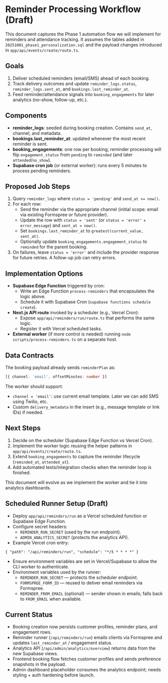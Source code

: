 # Reminder Processing Workflow (Draft)

This document captures the Phase 1 automation flow we will implement for reminders and attendance tracking. It assumes the tables added in `20251001_phase1_personalization.sql` and the payload changes introduced in `app/api/events/create/route.ts`.

## Goals

1. Deliver scheduled reminders (email/SMS) ahead of each booking.
2. Track delivery outcomes and update `reminder_logs.status`, `reminder_logs.sent_at`, and `bookings.last_reminder_at`.
3. Feed reminder/attendance signals into `booking_engagements` for later analytics (no-show, follow-up, etc.).

## Components

- **reminder_logs**: seeded during booking creation. Contains `send_at`, channel, and metadata.
- **bookings.last_reminder_at**: updated whenever the most recent reminder is sent.
- **booking_engagements**: one row per booking; reminder processing will flip `engagement_status` from `pending` to `reminded` (and later `attended`/`no_show`).
- **Supabase cron job** (or external worker): runs every 5 minutes to process pending reminders.

## Proposed Job Steps

1. Query `reminder_logs` where `status = 'pending'` and `send_at <= now()`.
2. For each row:
   - Send the reminder via the appropriate channel (initial scope: email via existing Formspree or future provider).
   - Update the row with `status = 'sent'` (or `status = 'error'` + `error_message`) and `sent_at = now()`.
   - Set `bookings.last_reminder_at` to `greatest(current_value, sent_at)`.
   - Optionally update `booking_engagements.engagement_status` to `reminded` for the parent booking.
3. On failures, leave `status = 'error'` and include the provider response for future retries. A follow-up job can retry errors.

## Implementation Options

- **Supabase Edge Function** triggered by cron:
  - Write an Edge Function `process-reminders` that encapsulates the logic above.
  - Schedule it with Supabase Cron (`supabase functions schedule create`).
- **Next.js API route** invoked by a scheduler (e.g., Vercel Cron):
  - Expose `app/api/reminders/run/route.ts` that performs the same logic.
  - Register it with Vercel scheduled tasks.
- **External worker** (if more control is needed) running `node scripts/process-reminders.ts` on a separate host.

## Data Contracts

The booking payload already sends `reminderPlan` as:

```ts
[{ channel: 'email', offsetMinutes: number }]
```

The worker should support:

- `channel = 'email'`: use current email template. Later we can add SMS using Twilio, etc.
- Custom `delivery_metadata` in the insert (e.g., message template or link IDs) if needed.

## Next Steps

1. Decide on the scheduler (Supabase Edge Function vs Vercel Cron).
2. Implement the worker logic reusing the helper patterns in `app/api/events/create/route.ts`.
3. Extend `booking_engagements` to capture the reminder lifecycle (`reminded_at`, `attended_at`).
4. Add automated tests/integration checks when the reminder loop is finished.

This document will evolve as we implement the worker and tie it into analytics dashboards.

## Scheduled Runner Setup (Draft)

- Deploy `app/api/reminders/run` as a Vercel scheduled function or Supabase Edge Function.
- Configure secret headers:
  - `REMINDER_RUN_SECRET` (used by the run endpoint).
  - `ADMIN_ANALYTICS_SECRET` (protects the analytics API).
- Example Vercel cron entry:

```
{ "path": "/api/reminders/run", "schedule": "*/5 * * * *" }
```

- Ensure environment variables are set in Vercel/Supabase to allow the CLI worker to authenticate.
- Environment variables used by the runner:
  - `REMINDER_RUN_SECRET` — protects the scheduler endpoint.
  - `FORMSPREE_FORM_ID` — reused to deliver email reminders via Formspree.
  - `REMINDER_FROM_EMAIL` (optional) — sender shown in emails; falls back to `FROM_EMAIL` when available.

## Current Status

- Booking creation now persists customer profiles, reminder plans, and engagement rows.
- Reminder runner (`/api/reminders/run`) emails clients via Formspree and updates `last_reminder_at` / engagement status.
- Analytics API (`/api/admin/analytics/overview`) returns data from the new Supabase views.
- Frontend booking flow fetches customer profiles and sends preference snapshots in the payload.
- Admin dashboard placeholder consumes the analytics endpoint; needs styling + auth hardening before launch.

